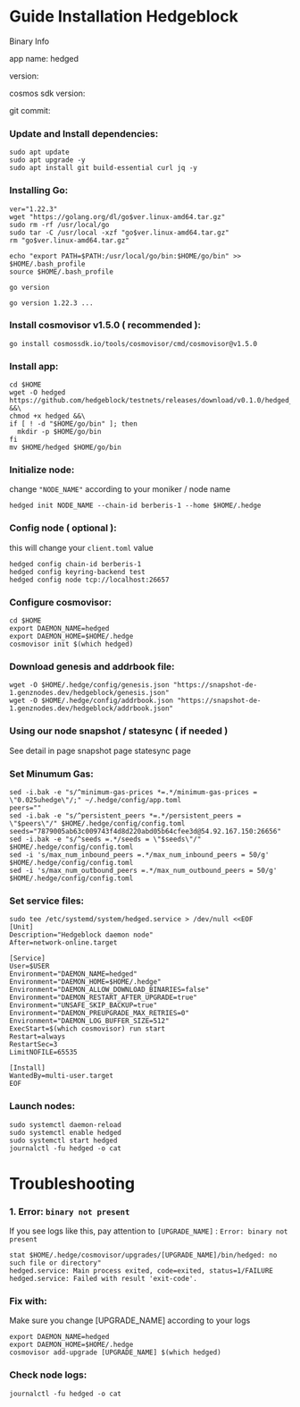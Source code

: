 # Guide Installation Hedgeblock
Binary Info


app name: hedged

version:

cosmos sdk version:

git commit:

### Update and Install dependencies:
```
sudo apt update
sudo apt upgrade -y
sudo apt install git build-essential curl jq -y
```

### Installing Go:
```
ver="1.22.3"
wget "https://golang.org/dl/go$ver.linux-amd64.tar.gz"
sudo rm -rf /usr/local/go
sudo tar -C /usr/local -xzf "go$ver.linux-amd64.tar.gz"
rm "go$ver.linux-amd64.tar.gz"
```
```
echo "export PATH=$PATH:/usr/local/go/bin:$HOME/go/bin" >> $HOME/.bash_profile
source $HOME/.bash_profile
```
```
go version
```

`go version 1.22.3 ...`

### Install cosmovisor v1.5.0 ( recommended ):
```
go install cosmossdk.io/tools/cosmovisor/cmd/cosmovisor@v1.5.0
```

### Install app:
```
cd $HOME
wget -O hedged https://github.com/hedgeblock/testnets/releases/download/v0.1.0/hedged_linux_amd64_v0.1.0 &&\
chmod +x hedged &&\
if [ ! -d "$HOME/go/bin" ]; then
  mkdir -p $HOME/go/bin
fi
mv $HOME/hedged $HOME/go/bin
```

### Initialize node:
change `"NODE_NAME"` according to your moniker / node name
```
hedged init NODE_NAME --chain-id berberis-1 --home $HOME/.hedge
```

### Config node ( optional ):
this will change your `client.toml` value
```
hedged config chain-id berberis-1
hedged config keyring-backend test
hedged config node tcp://localhost:26657
```

### Configure cosmovisor:
```
cd $HOME
export DAEMON_NAME=hedged
export DAEMON_HOME=$HOME/.hedge
cosmovisor init $(which hedged)
```

### Download genesis and addrbook file:
```
wget -O $HOME/.hedge/config/genesis.json "https://snapshot-de-1.genznodes.dev/hedgeblock/genesis.json"
wget -O $HOME/.hedge/config/addrbook.json "https://snapshot-de-1.genznodes.dev/hedgeblock/addrbook.json"
```

### Using our node snapshot / statesync ( if needed )
See detail in page
snapshot page
statesync page


### Set Minumum Gas:
```
sed -i.bak -e "s/^minimum-gas-prices *=.*/minimum-gas-prices = \"0.025uhedge\"/;" ~/.hedge/config/app.toml
peers=""
sed -i.bak -e "s/^persistent_peers *=.*/persistent_peers = \"$peers\"/" $HOME/.hedge/config/config.toml
seeds="7879005ab63c009743f4d8d220abd05b64cfee3d@54.92.167.150:26656"
sed -i.bak -e "s/^seeds =.*/seeds = \"$seeds\"/" $HOME/.hedge/config/config.toml
sed -i 's/max_num_inbound_peers =.*/max_num_inbound_peers = 50/g' $HOME/.hedge/config/config.toml
sed -i 's/max_num_outbound_peers =.*/max_num_outbound_peers = 50/g' $HOME/.hedge/config/config.toml
```
### Set service files:
```
sudo tee /etc/systemd/system/hedged.service > /dev/null <<EOF
[Unit]
Description="Hedgeblock daemon node"
After=network-online.target

[Service]
User=$USER
Environment="DAEMON_NAME=hedged"
Environment="DAEMON_HOME=$HOME/.hedge"
Environment="DAEMON_ALLOW_DOWNLOAD_BINARIES=false"
Environment="DAEMON_RESTART_AFTER_UPGRADE=true"
Environment="UNSAFE_SKIP_BACKUP=true"
Environment="DAEMON_PREUPGRADE_MAX_RETRIES=0"
Environment="DAEMON_LOG_BUFFER_SIZE=512"
ExecStart=$(which cosmovisor) run start
Restart=always
RestartSec=3
LimitNOFILE=65535

[Install]
WantedBy=multi-user.target
EOF
```

### Launch nodes:
```
sudo systemctl daemon-reload
sudo systemctl enable hedged
sudo systemctl start hedged
journalctl -fu hedged -o cat
```

# Troubleshooting
### 1. Error: `binary not present`

If you see logs like this, pay attention to `[UPGRADE_NAME]` :
`Error: binary not present`
```
stat $HOME/.hedge/cosmovisor/upgrades/[UPGRADE_NAME]/bin/hedged: no such file or directory"
hedged.service: Main process exited, code=exited, status=1/FAILURE
hedged.service: Failed with result 'exit-code'.
```
### Fix with:
Make sure you change [UPGRADE_NAME] according to your logs
```
export DAEMON_NAME=hedged
export DAEMON_HOME=$HOME/.hedge
cosmovisor add-upgrade [UPGRADE_NAME] $(which hedged)
```
### Check node logs:
```
journalctl -fu hedged -o cat
```
